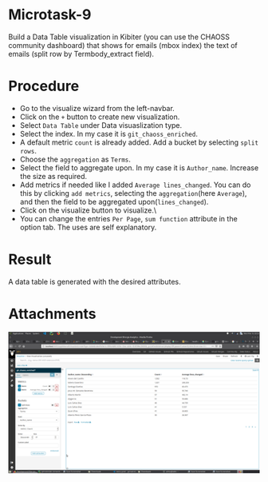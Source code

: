 # Microtask-9
Build a Data Table visualization in Kibiter (you can use the CHAOSS community dashboard) that shows for emails (mbox index) the text of emails (split row by Termbody_extract field).

# Procedure
* Go to the visualize wizard from the left-navbar.
* Click on the ```+``` button to create new visualization.
* Select ```Data Table``` under Data visuaslization type.
* Select the index. In my case it is ```git_chaoss_enriched```.
* A default metric ```count``` is already added. Add a bucket by selecting ```split rows```.
* Choose the ```aggregation``` as ```Terms```.
* Select the field to aggregate upon. In my case it is `Author_name`. Increase the size as required.
* Add metrics if needed like I added `Average lines_changed`. You can do this by clicking `add metrics`, selecting the `aggregation`(here `Average`), and then the field to be aggregated upon(`lines_changed`).
* Click on the visualize button to visualize.\
* You can change the entries `Per Page`, `sum function` attribute in the option tab. The uses are self explanatory.

# Result
A data table is generated with the desired attributes.

# Attachments
![image](/Microtask-9/image.png)
